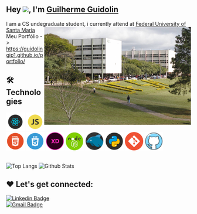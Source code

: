 <h2>Hey <img src="https://media.giphy.com/media/hvRJCLFzcasrR4ia7z/giphy.gif" width="25px">, I'm <a href="https://guidolingip1.github.io/portfolio/">Guilherme Guidolin</a></h2>

I am a CS undegraduate student, i currently attend at [Federal University of Santa Maria](https://www.ufsm.br)
<img align="right" src="https://github.com/guidolingip1/guidolingip1/blob/main/ufsm.png" width="400"/>
<br>
Meu Portfólio -> https://guidolingip1.github.io/portfolio/

  ## 🛠️ Technologies
<div float="left">
  <img src="https://github.com/guidolingip1/guidolingip1/blob/main/readme-assets/react.png" width="50">
  <img src="https://github.com/guidolingip1/guidolingip1/blob/main/readme-assets/Javascript.png" width="50">
  <img src="https://github.com/guidolingip1/guidolingip1/blob/main/readme-assets/html5.png" width="50">
  <img src="https://github.com/guidolingip1/guidolingip1/blob/main/readme-assets/css3.png" width="50">
  <img src="https://github.com/guidolingip1/guidolingip1/blob/main/readme-assets/adobexd.png" width="50">
  <img src="https://github.com/guidolingip1/guidolingip1/blob/main/readme-assets/node.png" width="50">
  <img src="https://github.com/guidolingip1/guidolingip1/blob/main/readme-assets/mysql.png" width="50">
  <img src="https://github.com/guidolingip1/guidolingip1/blob/main/readme-assets/python.png" width="50">
  <img src="https://github.com/guidolingip1/guidolingip1/blob/main/readme-assets/git.png" width="50">
  <img src="https://github.com/guidolingip1/guidolingip1/blob/main/readme-assets/github.png" width="50">
</div>

<br/>

<div float="left">
  
  ![Top Langs](https://github-readme-stats.vercel.app/api/top-langs/?username=guidolingip1&show_icons=true&theme=vue)
  ![Github Stats](https://github-readme-stats.vercel.app/api?username=guidolingip1&show_icons=true&theme=vue)
  
<div float="left">
  
## ❤️ Let's get connected:
<div float="left">
  
  [![Linkedin Badge](https://img.shields.io/badge/-guilhermeguidolin-blue?style=flat-square&logo=Linkedin&logoColor=white&link=https://www.linkedin.com/in/guilherme-guidolin/)](https://www.linkedin.com/in/guilherme-guidolin/)\
  [![Gmail Badge](https://img.shields.io/badge/-guidolingip1@gmail.com-c14438?style=flat-square&logo=Gmail&logoColor=white&link=mailto:kanna6501@gmail.com)](mailto:guidolingip1@gmail.com)   
</div>
